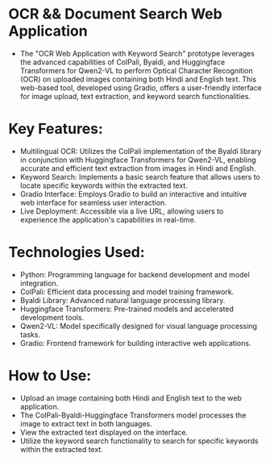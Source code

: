 # OCR && Document Search Web Application
 - The "OCR Web Application with Keyword Search" prototype leverages the advanced capabilities of ColPali, Byaldi, and Huggingface Transformers for Qwen2-VL to perform Optical Character Recognition (OCR) on uploaded images containing both Hindi and English text. This web-based tool, developed using Gradio, offers a user-friendly interface for image upload, text extraction, and keyword search functionalities.

# Key Features:
 - Multilingual OCR: Utilizes the ColPali implementation of the Byaldi library in conjunction with Huggingface Transformers for Qwen2-VL, enabling accurate and efficient text extraction from images in Hindi and English.
 - Keyword Search: Implements a basic search feature that allows users to locate specific keywords within the extracted text.
 - Gradio Interface: Employs Gradio to build an interactive and intuitive web interface for seamless user interaction.
 - Live Deployment: Accessible via a live URL, allowing users to experience the application's capabilities in real-time.
# Technologies Used:
 - Python: Programming language for backend development and model integration.
 - ColPali: Efficient data processing and model training framework.
 - Byaldi Library: Advanced natural language processing library.
 - Huggingface Transformers: Pre-trained models and accelerated development tools.
 - Qwen2-VL: Model specifically designed for visual language processing tasks.
 - Gradio: Frontend framework for building interactive web applications.
# How to Use:
 - Upload an image containing both Hindi and English text to the web application.
 - The ColPali-Byaldi-Huggingface Transformers model processes the image to extract text in both languages.
 - View the extracted text displayed on the interface.
 - Utilize the keyword search functionality to search for specific keywords within the extracted text.
